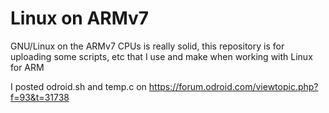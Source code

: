 # Linux on ARMv7

GNU/Linux on the ARMv7 CPUs is really solid, this repository
is for uploading some scripts, etc that I use and make when
working with Linux for ARM

I posted odroid.sh and temp.c on https://forum.odroid.com/viewtopic.php?f=93&t=31738

